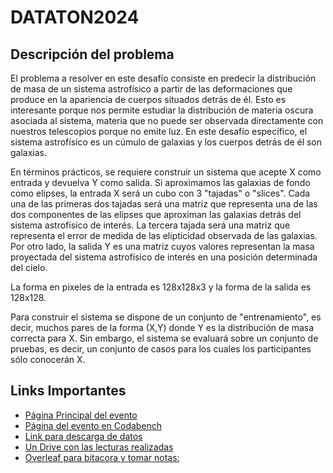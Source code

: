 # DATATON2024
## Descripción del problema

El problema a resolver en este desafío consiste en predecir la distribución de masa de un sistema astrofísico a partir de las deformaciones que produce en la apariencia de cuerpos situados detrás de él. Esto es interesante porque nos permite estudiar la distribución de materia oscura asociada al sistema, materia que no puede ser observada directamente con nuestros telescopios porque no emite luz. En este desafío específico, el sistema astrofísico es un cúmulo de galaxias y los cuerpos detrás de él son galaxias.

En términos prácticos, se requiere construir un sistema que acepte X como entrada y devuelva Y como salida. Si aproximamos las galaxias de fondo como elipses, la entrada X será un cubo con 3 "tajadas" o "slices". Cada una de las primeras dos tajadas será una matriz que representa una de las dos componentes de las elipses que aproximan las galaxias detrás del sistema astrofísico de interés. La tercera tajada será una matriz que representa el error de medida de las elipticidad observada de las galaxias. Por otro lado, la salida Y es una matriz cuyos valores representan la masa proyectada del sistema astrofísico de interés en una posición determinada del cielo.

La forma en pixeles de la entrada es 128x128x3 y la forma de la salida es 128x128.

Para construir el sistema se dispone de un conjunto de "entrenamiento", es decir, muchos pares de la forma (X,Y) donde Y es la distribución de masa correcta para X. Sin embargo, el sistema se evaluará sobre un conjunto de pruebas, es decir, un conjunto de casos para los cuales los participantes sólo conocerán X.
## Links Importantes

* [Página Principal del evento](https://dataton.inf.utfsm.cl/)
* [Página del evento en Codabench](https://www.codabench.org/competitions/3583/#/pages-tab)
* [Link para descarga de datos](https://descargas.inf.santiago.usm.cl/train/1.tar.gz)
* [Un Drive con las lecturas realizadas](https://drive.google.com/drive/folders/1L9aRpMQ1WaiCz-u3MBoK-nQmLNkvShfT?usp=drive_link)
* [Overleaf para bitacora y tomar notas:](https://www.overleaf.com/read/gphwhzxdvwfv#7c86f3)
